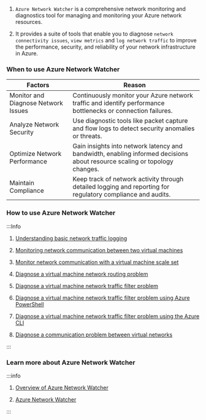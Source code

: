 1. `Azure Network Watcher` is a comprehensive network monitoring and diagnostics tool for managing and monitoring your Azure network resources.

2. It provides a suite of tools that enable you to diagnose `network connectivity issues`, `view metrics` and `log network traffic` to improve the performance, security, and reliability of your network infrastructure in Azure.

### When to use Azure Network Watcher
<table class="table-size-for-cloud-services">
    <thead>
        <tr>
            <th>Factors</th>
            <th>Reason</th>
        </tr>
    </thead>
    <tbody>
        <tr>
            <td><span class="custom-header">Monitor and Diagnose Network Issues</span></td>
            <td>Continuously monitor your Azure network traffic and identify performance bottlenecks or connection failures.</td>
        </tr>
        <tr>
            <td><span class="custom-header">Analyze Network Security</span></td>
            <td>Use diagnostic tools like packet capture and flow logs to detect security anomalies or threats.</td>
        </tr>
        <tr>
            <td><span class="custom-header">Optimize Network Performance</span></td>
            <td>Gain insights into network latency and bandwidth, enabling informed decisions about resource scaling or topology changes.</td>
        </tr>
        <tr>
            <td><span class="custom-header">Maintain Compliance</span></td>
            <td>Keep track of network activity through detailed logging and reporting for regulatory compliance and audits.</td>
        </tr>
    </tbody>
</table>

### How to use Azure Network Watcher

:::Info
1. [Understanding basic network traffic logging](https://learn.microsoft.com/en-us/azure/network-watcher/nsg-flow-logs-tutorial)

2. [Monitoring network communication between two virtual machines](https://learn.microsoft.com/en-us/azure/network-watcher/monitor-vm-communication)

3. [Monitor network communication with a virtual machine scale set](https://learn.microsoft.com/en-us/azure/network-watcher/connection-monitor-virtual-machine-scale-set)

4. [Diagnose a virtual machine network routing problem](https://learn.microsoft.com/en-us/azure/network-watcher/diagnose-vm-network-routing-problem)

5. [Diagnose a virtual machine network traffic filter problem](https://learn.microsoft.com/en-us/azure/network-watcher/diagnose-vm-network-traffic-filtering-problem)

6. [Diagnose a virtual machine network traffic filter problem using Azure PowerShell](https://learn.microsoft.com/en-us/azure/network-watcher/diagnose-vm-network-traffic-filtering-problem-powershell)

7. [Diagnose a virtual machine network traffic filter problem using the Azure CLI](https://learn.microsoft.com/en-us/azure/network-watcher/diagnose-vm-network-traffic-filtering-problem-cli)

8. [Diagnose a communication problem between virtual networks](https://learn.microsoft.com/en-us/azure/network-watcher/diagnose-communication-problem-between-networks)

:::

### Learn more about Azure Network Watcher
:::info
1. [Overview of Azure Network Watcher](https://learn.microsoft.com/en-us/azure/network-watcher/)

2. [Azure Network Watcher](https://learn.microsoft.com/en-us/azure/network-watcher/network-watcher-overview)

:::